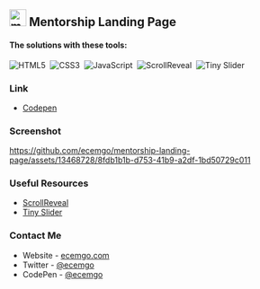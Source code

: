 ## <img src="https://github.com/ecemgo/mentorship-landing-page/assets/13468728/9e3cbfbe-c8d6-46b0-b4cb-def463066939" title="mentorship" alt="mentorship" width="30" height="30"/> Mentorship Landing Page


#### The solutions with these tools:

![HTML5](https://img.shields.io/badge/-HTML5-E34F26?style=for-the-badge&logo=html5&logoColor=white)&nbsp;
![CSS3](https://img.shields.io/badge/-CSS3-1572B6?style=for-the-badge&logo=css3)&nbsp;
![JavaScript](https://img.shields.io/badge/Javascript-F7DF1E.svg?style=for-the-badge&logo=javascript&logoColor=black)&nbsp;
![ScrollReveal](https://img.shields.io/badge/scrollreveal-8B49B8?style=for-the-badge&logo=scrollreveal&logoColor=white)&nbsp;
![Tiny Slider](https://img.shields.io/badge/tiny%20slider-53BF3B?style=for-the-badge&logo=tinyslider&logoColor=white)&nbsp;

### Link

- [Codepen](https://codepen.io/ecemgo/pen/GRzpEpB)

### Screenshot

https://github.com/ecemgo/mentorship-landing-page/assets/13468728/8fdb1b1b-d753-41b9-a2df-1bd50729c011

### Useful Resources

- [ScrollReveal](https://scrollrevealjs.org/) 
- [Tiny Slider](https://ganlanyuan.github.io/tiny-slider/demo/) 

### Contact Me

- Website - [ecemgo.com](https://www.ecemgo.com/)
- Twitter - [@ecemgo](https://twitter.com/ecemgo)
- CodePen - [@ecemgo](https://codepen.io/ecemgo)

